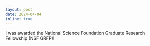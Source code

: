 ```yaml
---
layout: post
date: 2024-04-04
inline: true
---
```


I was awarded the National Science Foundation Graduate Research Fellowship (NSF GRFP)!
